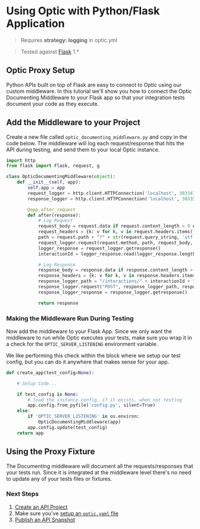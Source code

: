 # Using Optic with Python/Flask Application

> Requires **strategy: logging** in optic.yml

> Tested against [Flask](http://flask.pocoo.org/) 1.*

## Optic Proxy Setup
Python APIs built on top of Flask are easy to connect to Optic using our custom middleware. In this tutorial we'll show you how to connect the Optic Documenting Middleware to your Flask app so that your integration tests document your code as they execute. 

## Add the Middleware to your Project
Create a new file called `optic_documenting_middleware.py` and copy in the code below. The middleware will log each request/response that hits the API during testing, and send them to your local Optic instance. 

```python
import http
from flask import Flask, request, g

class OpticDocumentingMiddleware(object):
    def __init__(self, app):
        self.app = app
        request_logger = http.client.HTTPConnection('localhost', 30334)
        response_logger = http.client.HTTPConnection('localhost', 30335)

        @app.after_request
        def after(response):
            # Log Request
            request_body = request.data if request.content_length > 0 else None
            request_headers = {k: v for k, v in request.headers.items()}
            path = request.path + "?" + str(request.query_string, 'utf-8')
            request_logger.request(request.method, path, request_body, request_headers)
            logger_response = request_logger.getresponse()
            interactionId = logger_response.read(logger_response.length).decode("utf-8")

            # Log Response
            response_body = response.data if response.content_length > 0 else None
            response_headers = {k: v for k, v in response.headers.items()}
            response_logger_path = "/interactions/" + interactionId + "/status/" + str(response.status_code)
            response_logger.request("POST", response_logger_path, response_body, response_headers)
            response_logger_response = response_logger.getresponse()

            return response
```

### Making the Middleware Run During Testing
Now add the middleware to your Flask App. Since we only want the middleware to run while Optic executes your tests, make sure you wrap it in a check for the `OPTIC_SERVER_LISTENING` environment variable.

We like performing this check within the block where we setup our test config, but you can do it anywhere that makes sense for your app. 
```python
def create_app(test_config=None):

    # Setup Code...

    if test_config is None:
        # load the instance config, if it exists, when not testing
        app.config.from_pyfile('config.py', silent=True)
    else:
        if 'OPTIC_SERVER_LISTENING' in os.environ:
            OpticDocumentingMiddleware(app)
        app.config.update(test_config)
    return app
``` 

## Using the Proxy Fixture
The Documenting middleware will document all the requests/responses that your tests run. Since it is integrated at the middleware level there's no need to update any of your tests files or fixtures. 

### Next Steps
1. [Create an API Project](setup/adding-apis.md)
2. Make sure you've [setup an `optic.yaml` file](setup/project-setup.md)
3. [Publish an API Snapshot](setup/publishing-snapshots.md)
